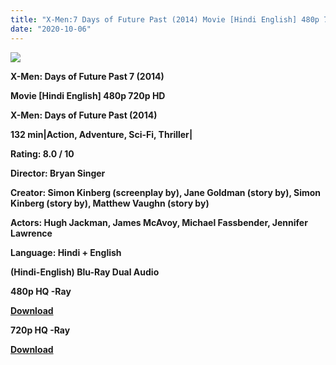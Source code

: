 ```yaml
---
title: "X-Men:7 Days of Future Past (2014) Movie [Hindi English] 480p 720p HD"
date: "2020-10-06"
---
```


[**![](https://1.bp.blogspot.com/-9NaM4ojkzv0/Xsog82zUorI/AAAAAAAACJQ/agb-ldFiRXw41teh4-RvIctp3HlwK4K5ACLcBGAsYHQ/s1600/xmen_days_of_future_past7.jpg)**](https://1.bp.blogspot.com/-9NaM4ojkzv0/Xsog82zUorI/AAAAAAAACJQ/agb-ldFiRXw41teh4-RvIctp3HlwK4K5ACLcBGAsYHQ/s1600/xmen_days_of_future_past7.jpg)

 **X-Men: Days of Future Past 7 (2014)**

**Movie \[Hindi English\] 480p 720p HD**

**X-Men: Days of Future Past (2014)**

**132 min|Action, Adventure, Sci-Fi, Thriller|**

**Rating: 8.0 / 10** 

**Director: Bryan Singer**

**Creator: Simon Kinberg (screenplay by), Jane Goldman (story by), Simon Kinberg (story by), Matthew Vaughn (story by)**

**Actors: Hugh Jackman, James McAvoy, Michael Fassbender, Jennifer Lawrence**

**Language: Hindi + English**

 **(Hindi-English) Blu-Ray Dual Audio**

**480p HQ -Ray**

[**Download**](https://healthtipschk.co/1973/)

**720p HQ -Ray**

[**Download**](https://healthtipschk.co/1975/)
